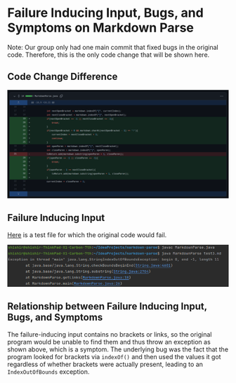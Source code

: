 Failure Inducing Input, Bugs, and Symptoms on Markdown Parse
===================================

Note: Our group only had one main commit that fixed bugs in the original code. Therefore, this is the only code change that will be shown here.

Code Change Difference
-----------------

![Image](code_diff.png)

Failure Inducing Input
--------------------

[Here](https://github.com/alien-traveler/markdown-parse/blob/main/test3.md) is a test file for which the original code would fail.

![Image](exception.png)

Relationship between Failure Inducing Input, Bugs, and Symptoms
----------

The failure-inducing input contains no brackets or links, so the original program would be unable to find them and thus throw an exception as shown above, which is a symptom. The underlying bug was the fact that the program looked for brackets via `indexOf()` and then used the values it got regardless of whether brackets were actually present, leading to an `IndexOutOfBounds` exception.
